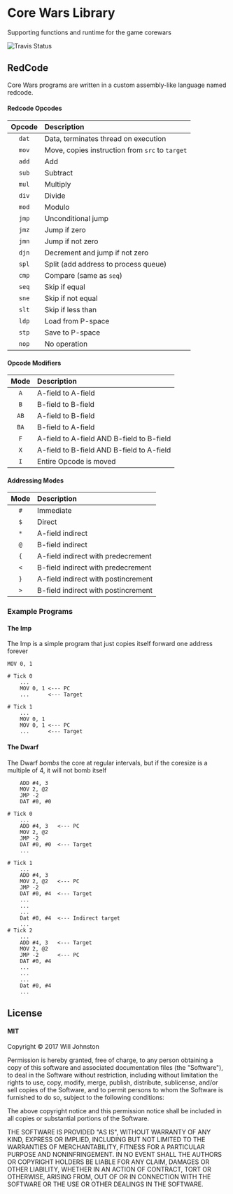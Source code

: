 # Core Wars Library
Supporting functions and runtime for the game corewars

![Travis Status](https://travis-ci.org/wbjohnston/libcw.svg?branch=master)

## RedCode
Core Wars programs are written in a custom assembly-like language named redcode.

#### Redcode Opcodes
|Opcode                  |Description                                          |
|:----------------------:|:----------------------------------------------------|
|`dat`                   |Data, terminates thread on execution                 |
|`mov`                   |Move, copies instruction from `src` to `target`      |
|`add`                   |Add                                                  |
|`sub`                   |Subtract                                             |
|`mul`                   |Multiply                                             |
|`div`                   |Divide                                               |
|`mod`                   |Modulo                                               |
|`jmp`                   |Unconditional jump                                   |
|`jmz`                   |Jump if zero                                         |
|`jmn`                   |Jump if not zero                                     |
|`djn`                   |Decrement and jump if not zero                       |
|`spl`                   |Split (add address to process queue)                 |
|`cmp`                   |Compare (same as `seq`)                              |
|`seq`                   |Skip if equal                                        |
|`sne`                   |Skip if not equal                                    |
|`slt`                   |Skip if less than                                    |
|`ldp`                   |Load from P-space                                    |
|`stp`                   |Save to P-space                                      |
|`nop`                   |No operation                                         |

#### Opcode Modifiers
|Mode                    |Description                                          |
|:----------------------:|:----------------------------------------------------|
|`A`                     |A-field to A-field                                   |
|`B`                     |B-field to B-field                                   |
|`AB`                    |A-field to B-field                                   |
|`BA`                    |B-field to A-field                                   |
|`F`                     |A-field to A-field AND B-field to B-field            |
|`X`                     |A-field to B-field AND B-field to A-field            |
|`I`                     |Entire Opcode is moved                               |

#### Addressing Modes
|Mode                    |Description                                          |
|:----------------------:|:----------------------------------------------------|
|`#`                     |Immediate                                            |
|`$`                     |Direct                                               |
|`*`                     |A-field indirect                                     |
|`@`                     |B-field indirect                                     |
|`{`                     |A-field indirect with predecrement                   |
|`<`                     |B-field indirect with predecrement                   |
|`}`                     |A-field indirect with postincrement                  |
|`>`                     |B-field indirect with postincrement                  |

### Example Programs
#### The Imp
The Imp is a simple program that just copies itself forward one address forever
```
MOV 0, 1
```

```
# Tick 0
    ...
    MOV 0, 1 <--- PC
    ...      <--- Target

# Tick 1
    ...
    MOV 0, 1 
    MOV 0, 1 <--- PC
    ...      <--- Target
```

#### The Dwarf
The Dwarf *bombs* the core at regular intervals, but if the coresize is a
multiple of 4, it will not bomb itself

```
    ADD #4, 3
    MOV 2, @2
    JMP -2
    DAT #0, #0
```

```
# Tick 0
    ...
    ADD #4, 3   <--- PC
    MOV 2, @2
    JMP -2
    DAT #0, #0  <--- Target
    ...

# Tick 1
    ...
    ADD #4, 3
    MOV 2, @2   <--- PC
    JMP -2
    DAT #0, #4  <--- Target
    ...
    ...
    ...
    Dat #0, #4  <--- Indirect target
    ...
# Tick 2
    ...
    ADD #4, 3   <--- Target
    MOV 2, @2   
    JMP -2      <--- PC
    DAT #0, #4  
    ...
    ...
    ...
    Dat #0, #4  
    ...
```

## License
#### MIT
Copyright © 2017 Will Johnston

Permission is hereby granted, free of charge, to any person obtaining
a copy of this software and associated documentation files (the "Software"),
to deal in the Software without restriction, including without limitation
the rights to use, copy, modify, merge, publish, distribute, sublicense,
and/or sell copies of the Software, and to permit persons to whom the
Software is furnished to do so, subject to the following conditions:

The above copyright notice and this permission notice shall be included
in all copies or substantial portions of the Software.

THE SOFTWARE IS PROVIDED "AS IS", WITHOUT WARRANTY OF ANY KIND,
EXPRESS OR IMPLIED, INCLUDING BUT NOT LIMITED TO THE WARRANTIES
OF MERCHANTABILITY, FITNESS FOR A PARTICULAR PURPOSE AND NONINFRINGEMENT.
IN NO EVENT SHALL THE AUTHORS OR COPYRIGHT HOLDERS BE LIABLE FOR ANY CLAIM,
DAMAGES OR OTHER LIABILITY, WHETHER IN AN ACTION OF CONTRACT,
TORT OR OTHERWISE, ARISING FROM, OUT OF OR IN CONNECTION WITH THE SOFTWARE
OR THE USE OR OTHER DEALINGS IN THE SOFTWARE.

